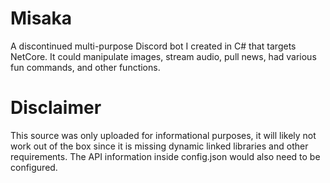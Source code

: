# Misaka
A discontinued multi-purpose Discord bot I created in C# that targets NetCore. It could manipulate images, stream audio, pull news, had various fun commands, and other functions. 

# Disclaimer
This source was only uploaded for informational purposes, it will likely not work out of the box since it is missing dynamic linked libraries and other requirements. The API information inside config.json would also need to be configured.
